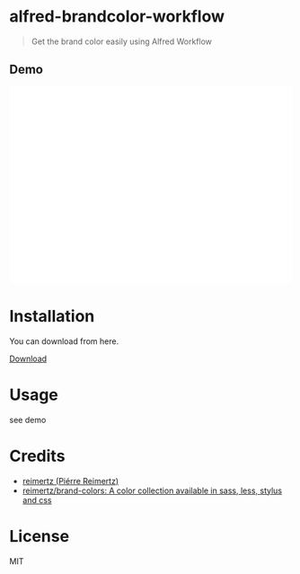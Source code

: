 alfred-brandcolor-workflow
==
> Get the brand color easily using Alfred Workflow

Demo
---
![Demo](./doc/ver1.0.gif)


Installation
==

You can download from here.

[Download](https://github.com/moschan/alfred-brandcolor-workflow/releases/download/ver1.0/BrandColor.alfredworkflow)


Usage
===
see demo


Credits
===
- [reimertz (Piérre Reimertz)](https://github.com/reimertz)
- [reimertz/brand-colors: A color collection available in sass, less, stylus and css](https://github.com/reimertz/brand-colors)


License
===

MIT